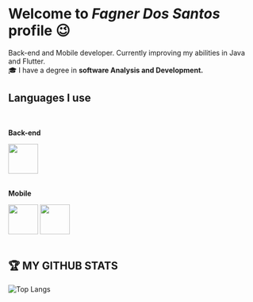 # Welcome to *Fagner Dos Santos* profile :wink:

Back-end and Mobile developer. Currently improving my abilities in Java and Flutter.
<br>
:mortar_board: I have a degree in **software Analysis and Development.**


## Languages I use

<br>

**Back-end**

<div>
    <img src="https://cdn.jsdelivr.net/gh/devicons/devicon/icons/java/java-original-wordmark.svg" height="60" />
</div>

<br>

**Mobile**

<div>
    <img src="https://cdn.jsdelivr.net/gh/devicons/devicon/icons/dart/dart-plain-wordmark.svg" height="60"/>
    <img src="https://cdn.jsdelivr.net/gh/devicons/devicon/icons/flutter/flutter-original.svg" height="60"/>
</div>

<br>

## :trophy: MY GITHUB STATS

![Top Langs](https://github-readme-stats.vercel.app/api/top-langs/?username=fagnerdossantos&theme=midnight-purple&hide=Swift,Objective-C,HTML)
